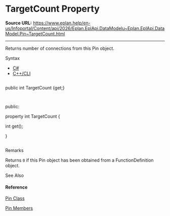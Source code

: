 # TargetCount Property

**Source URL:** https://www.eplan.help/en-us/Infoportal/Content/api/2026/Eplan.EplApi.DataModelu~Eplan.EplApi.DataModel.Pin~TargetCount.html

---

Returns number of connections from this Pin object.

Syntax

- [C#](#i-syntax-CS)
- [C++/CLI](#i-syntax-CPP2005)

```
```
public int TargetCount {get;}
```
```

```
```
public:
property int TargetCount {
   int get();
}
```
```

Remarks

Returns `0` if this Pin object has been obtained from a FunctionDefinition object.



See Also

#### Reference

[Pin Class](Eplan.EplApi.DataModelu~Eplan.EplApi.DataModel.Pin.html)
  
[Pin Members](Eplan.EplApi.DataModelu~Eplan.EplApi.DataModel.Pin_members.html)